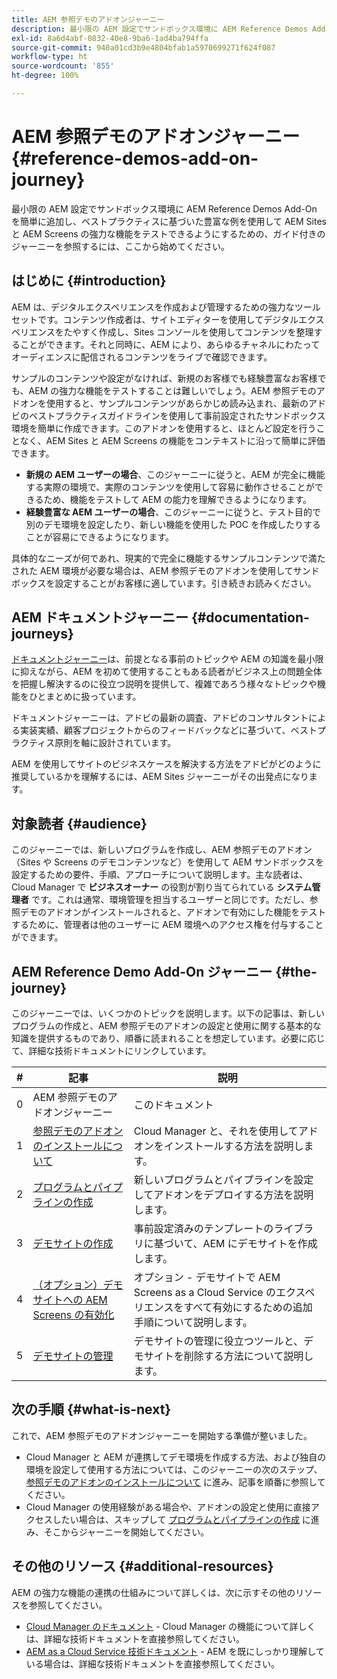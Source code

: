 ```yaml
---
title: AEM 参照デモのアドオンジャーニー
description: 最小限の AEM 設定でサンドボックス環境に AEM Reference Demos Add-On を簡単に追加し、ベストプラクティスに基づいた豊富な例を使用して AEM の強力な機能をテストできるようにするための、ガイド付きのジャーニーを参照するには、ここから始めてください。
exl-id: 8a6d4abf-0832-40e8-9ba6-1ad4ba794ffa
source-git-commit: 940a01cd3b9e4804bfab1a5970699271f624f087
workflow-type: ht
source-wordcount: '855'
ht-degree: 100%

---
```


# AEM 参照デモのアドオンジャーニー {#reference-demos-add-on-journey}

最小限の AEM 設定でサンドボックス環境に AEM Reference Demos Add-On を簡単に追加し、ベストプラクティスに基づいた豊富な例を使用して AEM Sites と AEM Screens の強力な機能をテストできるようにするための、ガイド付きのジャーニーを参照するには、ここから始めてください。

## はじめに {#introduction}

AEM は、デジタルエクスペリエンスを作成および管理するための強力なツールセットです。コンテンツ作成者は、サイトエディターを使用してデジタルエクスペリエンスをたやすく作成し、Sites コンソールを使用してコンテンツを整理することができます。それと同時に、AEM により、あらゆるチャネルにわたってオーディエンスに配信されるコンテンツをライブで確認できます。

サンプルのコンテンツや設定がなければ、新規のお客様でも経験豊富なお客様でも、AEM の強力な機能をテストすることは難しいでしょう。AEM 参照デモのアドオンを使用すると、サンプルコンテンツがあらかじめ読み込まれ、最新のアドビのベストプラクティスガイドラインを使用して事前設定されたサンドボックス環境を簡単に作成できます。このアドオンを使用すると、ほとんど設定を行うことなく、AEM Sites と AEM Screens の機能をコンテキストに沿って簡単に評価できます。

* **新規の AEM ユーザーの場合**、このジャーニーに従うと、AEM が完全に機能する実際の環境で、実際のコンテンツを使用して容易に動作させることができるため、機能をテストして AEM の能力を理解できるようになります。
* **経験豊富な AEM ユーザーの場合**、このジャーニーに従うと、テスト目的で別のデモ環境を設定したり、新しい機能を使用した POC を作成したりすることが容易にできるようになります。

具体的なニーズが何であれ、現実的で完全に機能するサンプルコンテンツで満たされた AEM 環境が必要な場合は、AEM 参照デモのアドオンを使用してサンドボックスを設定することがお客様に適しています。引き続きお読みください。

## AEM ドキュメントジャーニー {#documentation-journeys}

[ドキュメントジャーニー](/help/journey-documentation/documentation-journeys.md)は、前提となる事前のトピックや AEM の知識を最小限に抑えながら、AEM を初めて使用することもある読者がビジネス上の問題全体を把握し解決するのに役立つ説明を提供して、複雑であろう様々なトピックや機能をひとまとめに扱っています。

ドキュメントジャーニーは、アドビの最新の調査、アドビのコンサルタントによる実装実績、顧客プロジェクトからのフィードバックなどに基づいて、ベストプラクティス原則を軸に設計されています。

AEM を使用してサイトのビジネスケースを解決する方法をアドビがどのように推奨しているかを理解するには、AEM Sites ジャーニーがその出発点になります。

## 対象読者 {#audience}

このジャーニーでは、新しいプログラムを作成し、AEM 参照デモのアドオン（Sites や Screens のデモコンテンツなど）を使用して AEM サンドボックスを設定するための要件、手順、アプローチについて説明します。主な読者は、Cloud Manager で **ビジネスオーナー** の役割が割り当てられている **システム管理者** です。これは通常、環境管理を担当するユーザーと同じです。ただし、参照デモのアドオンがインストールされると、アドオンで有効にした機能をテストするために、管理者は他のユーザーに AEM 環境へのアクセス権を付与することができます。

## AEM Reference Demo Add-On ジャーニー {#the-journey}

このジャーニーでは、いくつかのトピックを説明します。以下の記事は、新しいプログラムの作成と、AEM 参照デモのアドオンの設定と使用に関する基本的な知識を提供するものであり、順番に読まれることを想定しています。必要に応じて、詳細な技術ドキュメントにリンクしています。

| # | 記事 | 説明 |
|---|---|---|
| 0 | AEM 参照デモのアドオンジャーニー | このドキュメント |
| 1 | [参照デモのアドオンのインストールについて](installation.md) | Cloud Manager と、それを使用してアドオンをインストールする方法を説明します。 |
| 2 | [プログラムとパイプラインの作成](create-program.md) | 新しいプログラムとパイプラインを設定してアドオンをデプロイする方法を説明します。 |
| 3 | [デモサイトの作成](create-site.md) | 事前設定済みのテンプレートのライブラリに基づいて、AEM にデモサイトを作成します。 |
| 4 | [（オプション）デモサイトへの AEM Screens の有効化](screens.md) | オプション - デモサイトで AEM Screens as a Cloud Service のエクスペリエンスをすべて有効にするための追加手順について説明します。 |
| 5 | [デモサイトの管理](manage.md) | デモサイトの管理に役立つツールと、デモサイトを削除する方法について説明します。 |

## 次の手順 {#what-is-next}

これで、AEM 参照デモのアドオンジャーニーを開始する準備が整いました。

* Cloud Manager と AEM が連携してデモ環境を作成する方法、および独自の環境を設定して使用する方法については、このジャーニーの次のステップ、 [参照デモのアドオンのインストールについて](installation.md) に進み、記事を順番に参照してください。
* Cloud Manager の使用経験がある場合や、アドオンの設定と使用に直接アクセスしたい場合は、スキップして [プログラムとパイプラインの作成](create-program.md) に進み、そこからジャーニーを開始してください。

## その他のリソース {#additional-resources}

AEM の強力な機能の連携の仕組みについて詳しくは、次に示すその他のリソースを参照してください。

* [Cloud Manager のドキュメント](https://experienceleague.adobe.com/docs/experience-manager-cloud-service/onboarding/onboarding-concepts/cloud-manager-introduction.html?lang=ja) - Cloud Manager の機能について詳しくは、詳細な技術ドキュメントを直接参照してください。
* [AEM as a Cloud Service 技術ドキュメント](https://experienceleague.adobe.com/docs/experience-manager-cloud-service.html?lang=ja) - AEM を既にしっかり理解している場合は、詳細な技術ドキュメントを直接参照してください。
